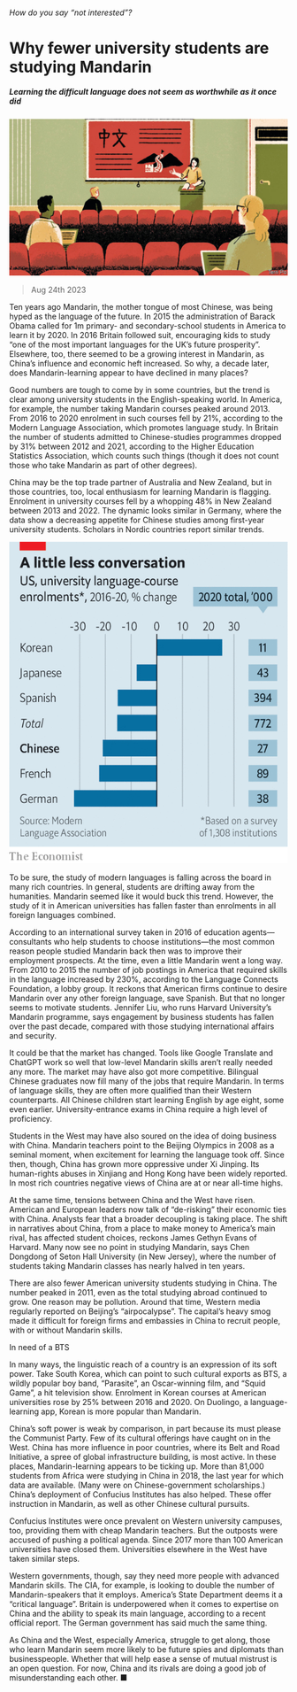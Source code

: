 ###### How do you say “not interested”?

# Why fewer university students are studying Mandarin 

##### Learning the difficult language does not seem as worthwhile as it once did 

![image](images/20230826_CND001.jpg) 

> Aug 24th 2023 

Ten years ago Mandarin, the mother tongue of most Chinese, was being hyped as the language of the future. In 2015 the administration of Barack Obama called for 1m primary- and secondary-school students in America to learn it by 2020. In 2016 Britain followed suit, encouraging kids to study “one of the most important languages for the UK’s future prosperity”. Elsewhere, too, there seemed to be a growing interest in Mandarin, as China’s influence and economic heft increased. So why, a decade later, does Mandarin-learning appear to have declined in many places?

Good numbers are tough to come by in some countries, but the trend is clear among university students in the English-speaking world. In America, for example, the number taking Mandarin courses peaked around 2013. From 2016 to 2020 enrolment in such courses fell by 21%, according to the Modern Language Association, which promotes language study. In Britain the number of students admitted to Chinese-studies programmes dropped by 31% between 2012 and 2021, according to the Higher Education Statistics Association, which counts such things (though it does not count those who take Mandarin as part of other degrees). 

China may be the top trade partner of Australia and New Zealand, but in those countries, too, local enthusiasm for learning Mandarin is flagging. Enrolment in university courses fell by a whopping 48% in New Zealand between 2013 and 2022. The dynamic looks similar in Germany, where the data show a decreasing appetite for Chinese studies among first-year university students. Scholars in Nordic countries report similar trends.

![image](images/20230826_CNC252.png) 


To be sure, the study of modern languages is falling across the board in many rich countries. In general, students are drifting away from the humanities. Mandarin seemed like it would buck this trend. However, the study of it in American universities has fallen faster than enrolments in all foreign languages combined. 

According to an international survey taken in 2016 of education agents—consultants who help students to choose institutions—the most common reason people studied Mandarin back then was to improve their employment prospects. At the time, even a little Mandarin went a long way. From 2010 to 2015 the number of job postings in America that required skills in the language increased by 230%, according to the Language Connects Foundation, a lobby group. It reckons that American firms continue to desire Mandarin over any other foreign language, save Spanish. But that no longer seems to motivate students. Jennifer Liu, who runs Harvard University’s Mandarin programme, says engagement by business students has fallen over the past decade, compared with those studying international affairs and security.

It could be that the market has changed. Tools like Google Translate and ChatGPT work so well that low-level Mandarin skills aren’t really needed any more. The market may have also got more competitive. Bilingual Chinese graduates now fill many of the jobs that require Mandarin. In terms of language skills, they are often more qualified than their Western counterparts. All Chinese children start learning English by age eight, some even earlier. University-entrance exams in China require a high level of proficiency. 

Students in the West may have also soured on the idea of doing business with China. Mandarin teachers point to the Beijing Olympics in 2008 as a seminal moment, when excitement for learning the language took off. Since then, though, China has grown more oppressive under Xi Jinping. Its human-rights abuses in Xinjiang and Hong Kong have been widely reported. In most rich countries negative views of China are at or near all-time highs.

At the same time, tensions between China and the West have risen. American and European leaders now talk of “de-risking” their economic ties with China. Analysts fear that a broader decoupling is taking place. The shift in narratives about China, from a place to make money to America’s main rival, has affected student choices, reckons James Gethyn Evans of Harvard. Many now see no point in studying Mandarin, says Chen Dongdong of Seton Hall University (in New Jersey), where the number of students taking Mandarin classes has nearly halved in ten years.

There are also fewer American university students studying in China. The number peaked in 2011, even as the total studying abroad continued to grow. One reason may be pollution. Around that time, Western media regularly reported on Beijing’s “airpocalypse”. The capital’s heavy smog made it difficult for foreign firms and embassies in China to recruit people, with or without Mandarin skills.

In need of a BTS

In many ways, the linguistic reach of a country is an expression of its soft power. Take South Korea, which can point to such cultural exports as BTS, a wildly popular boy band, “Parasite”, an Oscar-winning film, and “Squid Game”, a hit television show. Enrolment in Korean courses at American universities rose by 25% between 2016 and 2020. On Duolingo, a language-learning app, Korean is more popular than Mandarin.

China’s soft power is weak by comparison, in part because its  must please the Communist Party. Few of its cultural offerings have caught on in the West. China has more influence in poor countries, where its Belt and Road Initiative, a spree of global infrastructure building, is most active. In these places, Mandarin-learning appears to be ticking up. More than 81,000 students from Africa were studying in China in 2018, the last year for which data are available. (Many were on Chinese-government scholarships.) China’s deployment of Confucius Institutes has also helped. These offer instruction in Mandarin, as well as other Chinese cultural pursuits.

Confucius Institutes were once prevalent on Western university campuses, too, providing them with cheap Mandarin teachers. But the outposts were accused of pushing a political agenda. Since 2017 more than 100 American universities have closed them. Universities elsewhere in the West have taken similar steps.

Western governments, though, say they need more people with advanced Mandarin skills. The CIA, for example, is looking to double the number of Mandarin-speakers that it employs. America’s State Department deems it a “critical language”. Britain is underpowered when it comes to expertise on China and the ability to speak its main language, according to a recent official report. The German government has said much the same thing.

As China and the West, especially America, struggle to get along, those who learn Mandarin seem more likely to be future spies and diplomats than businesspeople. Whether that will help ease a sense of mutual mistrust is an open question. For now, China and its rivals are doing a good job of misunderstanding each other. ■


